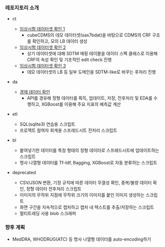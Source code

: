 ### 레포지토리 소개
* ct
   * [임상시험 데이터셋 확인 1](https://github.com/yuninze/pub/blob/main/ct/dm.ipynb)
        * cubeCDMS의 데모 데이터셋(sas7bdat)을 바탕으로 CDMS의 CRF 구조를 확인하고, 모의 LB 데이터 생성
   * [임상시험 데이터셋 확인 2](https://github.com/yuninze/pub/blob/main/ct/dma.ipynb)
        * 상기 데이터셋에 대해 SDTM 매핑 테이블을 데이터 스펙 클래스로 이용해 CRF의 속성 확인 및 기초적인 edit check 진행
   * [임상시험 데이터셋 확인 3](https://github.com/yuninze/pub/blob/main/ct/dmb.ipynb)
        * 데모 데이터셋의 LB 등 일부 도메인을 SDTM-like로 바꾸는 후처리 진행

* da
    * [경제 데이터 확인](https://github.com/yuninze/pub/blob/main/da/fin.ipynb)
        * API를 경유해 정형 데이터를 획득, 업데이트, 저장, 전후처리 및 EDA를 수행하고, XGBoost를 이용해 주요 지표의 예측값 계산

* etl
    * SQL(sqlite3) 연습용 스크립트
    * 프로젝트 참여자 회계용 스프레드시트 전처리 스크립트

* bl
    * 붙여넣기한 데이터를 특정 형태의 정형 데이터로 스프레드시트에 업데이트하는 스크립트
    * 명사 나열형 데이터를 Tf-Idf, Bagging, XGBoost로 자동 분류하는 스크립트

* deprecated
    * CSV/JSON 변환, 기정 규칙에 따른 데이터 무결성 확인, 중복/불량 데이터 확인, 정형 데이터 전후처리 스크립트
    * 이미지의 무작위 지점에 무작위 크기의 이미지를 붙인 이미지 생성하는 스크립트
    * 화면 구간을 지속적으로 캡처하고 캡처 내 텍스트를 추출/저장하는 스크립트
    * 멀티트레딩 사용 blob 스크래퍼

### 향후 계획
* MedDRA, WHODRUG(ATC) 등 명사 나열형 데이터를 auto-encoding하기